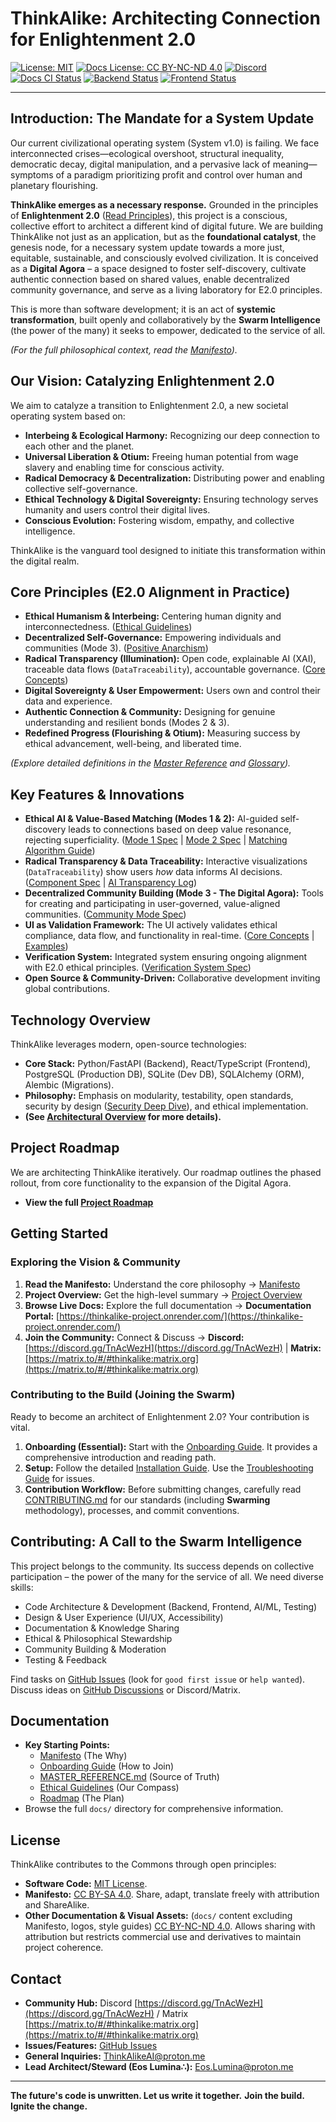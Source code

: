 # ThinkAlike: Architecting Connection for Enlightenment 2.0

[![License: MIT](https://img.shields.io/badge/License-MIT-yellow.svg)](./LICENSE)
[![Docs License: CC BY-NC-ND 4.0](https://img.shields.io/badge/Docs%20License-CC%20BY--NC--ND%204.0-lightgrey.svg)](https://creativecommons.org/licenses/by-nc-nd/4.0/)
[![Discord](https://img.shields.io/discord/1234567890123456789?label=Discord&logo=discord&color=7289DA)](https://discord.gg/TnAcWezH)
[![Docs CI Status](https://github.com/EosLumina/--ThinkAlike--/actions/workflows/docs.yml/badge.svg)](https://github.com/EosLumina/--ThinkAlike--/actions/workflows/docs.yml)
[![Backend Status](https://github.com/EosLumina/--ThinkAlike--/actions/workflows/backend.yml/badge.svg)](https://github.com/EosLumina/--ThinkAlike--/actions/workflows/backend.yml)
[![Frontend Status](https://github.com/EosLumina/--ThinkAlike--/actions/workflows/frontend.yml/badge.svg)](https://github.com/EosLumina/--ThinkAlike--/actions/workflows/frontend.yml)

---

## Introduction: The Mandate for a System Update

Our current civilizational operating system (System v1.0) is failing. We face interconnected crises—ecological overshoot, structural inequality, democratic decay, digital manipulation, and a pervasive lack of meaning—symptoms of a paradigm prioritizing profit and control over human and planetary flourishing.

**ThinkAlike emerges as a necessary response.** Grounded in the principles of **Enlightenment 2.0** ([Read Principles](./docs/core/enlightenment_2_0/enlightenment_2_0_principles.md)), this project is a conscious, collective effort to architect a different kind of digital future. We are building ThinkAlike not just as an application, but as the **foundational catalyst**, the genesis node, for a necessary system update towards a more just, equitable, sustainable, and consciously evolved civilization. It is conceived as a **Digital Agora** – a space designed to foster self-discovery, cultivate authentic connection based on shared values, enable decentralized community governance, and serve as a living laboratory for E2.0 principles.

This is more than software development; it is an act of **systemic transformation**, built openly and collaboratively by the **Swarm Intelligence** (the power of the many) it seeks to empower, dedicated to the service of all.

*(For the full philosophical context, read the [Manifesto](./docs/core/manifesto/manifesto.md)).*

## Our Vision: Catalyzing Enlightenment 2.0

We aim to catalyze a transition to Enlightenment 2.0, a new societal operating system based on:

*   **Interbeing & Ecological Harmony:** Recognizing our deep connection to each other and the planet.
*   **Universal Liberation & Otium:** Freeing human potential from wage slavery and enabling time for conscious activity.
*   **Radical Democracy & Decentralization:** Distributing power and enabling collective self-governance.
*   **Ethical Technology & Digital Sovereignty:** Ensuring technology serves humanity and users control their digital lives.
*   **Conscious Evolution:** Fostering wisdom, empathy, and collective intelligence.

ThinkAlike is the vanguard tool designed to initiate this transformation within the digital realm.

## Core Principles (E2.0 Alignment in Practice)

*   **Ethical Humanism & Interbeing:** Centering human dignity and interconnectedness. ([Ethical Guidelines](./docs/core/ethics/ethical_guidelines.md))
*   **Decentralized Self-Governance:** Empowering individuals and communities (Mode 3). ([Positive Anarchism](./docs/vision/core_concepts.md#6-positive-anarchism-operational-ethos))
*   **Radical Transparency (Illumination):** Open code, explainable AI (XAI), traceable data flows (`DataTraceability`), accountable governance. ([Core Concepts](./docs/vision/core_concepts.md#5-data-sovereignty--radical-transparency))
*   **Digital Sovereignty & User Empowerment:** Users own and control their data and experience.
*   **Authentic Connection & Community:** Designing for genuine understanding and resilient bonds (Modes 2 & 3).
*   **Redefined Progress (Flourishing & Otium):** Measuring success by ethical advancement, well-being, and liberated time.

*(Explore detailed definitions in the [Master Reference](./docs/core/master_reference.md) and [Glossary](./docs/core/glossary.md)).*

## Key Features & Innovations

*   **Ethical AI & Value-Based Matching (Modes 1 & 2):** AI-guided self-discovery leads to connections based on deep value resonance, rejecting superficiality. ([Mode 1 Spec](./docs/architecture/modes/narrative_onboarding_mode/mode1_narrative_onboarding_spec.md) | [Mode 2 Spec](./docs/architecture/modes/mode2_profile_discovery_spec.md) | [Matching Algorithm Guide](./docs/guides/developer_guides/matching_algorithm_guide.md))
*   **Radical Transparency & Data Traceability:** Interactive visualizations (`DataTraceability`) show users *how* data informs AI decisions. ([Component Spec](./docs/components/ui_components/data_traceability_spec.md) | [AI Transparency Log](./docs/guides/developer_guides/ai/ai_transparency_log.md))
*   **Decentralized Community Building (Mode 3 - The Digital Agora):** Tools for creating and participating in user-governed, value-aligned communities. ([Community Mode Spec](./docs/architecture/modes/community_mode/community_mode_spec.md))
*   **UI as Validation Framework:** The UI actively validates ethical compliance, data flow, and functionality in real-time. ([Core Concepts](./docs/vision/core_concepts.md#3-ui-as-validation-framework) | [Examples](./docs/guides/developer_guides/ui_validation_examples.md))
*   **Verification System:** Integrated system ensuring ongoing alignment with E2.0 ethical principles. ([Verification System Spec](./docs/architecture/verification_system/verification_system.md))
*   **Open Source & Community-Driven:** Collaborative development inviting global contributions.

## Technology Overview

ThinkAlike leverages modern, open-source technologies:

*   **Core Stack:** Python/FastAPI (Backend), React/TypeScript (Frontend), PostgreSQL (Production DB), SQLite (Dev DB), SQLAlchemy (ORM), Alembic (Migrations).
*   **Philosophy:** Emphasis on modularity, testability, open standards, security by design ([Security Deep Dive](./docs/architecture/security/security_deep_dive.md)), and ethical implementation.
*   **(See [Architectural Overview](./docs/architecture/architectural_overview.md) for more details).**

## Project Roadmap

We are architecting ThinkAlike iteratively. Our roadmap outlines the phased rollout, from core functionality to the expansion of the Digital Agora.

*   **View the full [Project Roadmap](./docs/roadmap.md)**

## Getting Started

### Exploring the Vision & Community

1.  **Read the Manifesto:** Understand the core philosophy -> [Manifesto](./docs/core/manifesto/manifesto.md)
2.  **Project Overview:** Get the high-level summary -> [Project Overview](./docs/core/project_overview.md)
3.  **Browse Live Docs:** Explore the full documentation -> **Documentation Portal:** [https://thinkalike-project.onrender.com/](https://thinkalike-project.onrender.com/)
4.  **Join the Community:** Connect & Discuss -> **Discord:** [https://discord.gg/TnAcWezH](https://discord.gg/TnAcWezH) | **Matrix:** [https://matrix.to/#/#thinkalike:matrix.org](https://matrix.to/#/#thinkalike:matrix.org)

### Contributing to the Build (Joining the Swarm)

Ready to become an architect of Enlightenment 2.0? Your contribution is vital.

1.  **Onboarding (Essential):** Start with the [Onboarding Guide](./docs/core/onboarding_guide.md). It provides a comprehensive introduction and reading path.
2.  **Setup:** Follow the detailed [Installation Guide](./docs/core/installation.md). Use the [Troubleshooting Guide](./docs/architecture/deployment_troubleshooting.md) for issues.
3.  **Contribution Workflow:** Before submitting changes, carefully read [CONTRIBUTING.md](./docs/core/contributing.md) for our standards (including **Swarming** methodology), processes, and commit conventions.

## Contributing: A Call to the Swarm Intelligence

This project belongs to the community. Its success depends on collective participation – the power of the many for the service of all. We need diverse skills:

*   Code Architecture & Development (Backend, Frontend, AI/ML, Testing)
*   Design & User Experience (UI/UX, Accessibility)
*   Documentation & Knowledge Sharing
*   Ethical & Philosophical Stewardship
*   Community Building & Moderation
*   Testing & Feedback

Find tasks on [GitHub Issues](https://github.com/EosLumina/ThinkAlike/issues) (look for `good first issue` or `help wanted`). Discuss ideas on [GitHub Discussions](https://github.com/EosLumina/ThinkAlike/discussions) or Discord/Matrix.

## Documentation

*   **Key Starting Points:**
    *   [Manifesto](./docs/core/manifesto/manifesto.md) (The Why)
    *   [Onboarding Guide](./docs/core/onboarding_guide.md) (How to Join)
    *   [MASTER_REFERENCE.md](./docs/core/master_reference.md) (Source of Truth)
    *   [Ethical Guidelines](./docs/core/ethics/ethical_guidelines.md) (Our Compass)
    *   [Roadmap](./docs/roadmap.md) (The Plan)
*   Browse the full `docs/` directory for comprehensive information.

## License

ThinkAlike contributes to the Commons through open principles:

*   **Software Code:** [MIT License](./LICENSE).
*   **Manifesto:** [CC BY-SA 4.0](https://creativecommons.org/licenses/by-sa/4.0/). Share, adapt, translate freely with attribution and ShareAlike.
*   **Other Documentation & Visual Assets:** (`docs/` content excluding Manifesto, logos, style guides) [CC BY-NC-ND 4.0](https://creativecommons.org/licenses/by-nc-nd/4.0/). Allows sharing with attribution but restricts commercial use and derivatives to maintain project coherence.

## Contact

*   **Community Hub:** Discord [https://discord.gg/TnAcWezH](https://discord.gg/TnAcWezH) / Matrix [https://matrix.to/#/#thinkalike:matrix.org](https://matrix.to/#/#thinkalike:matrix.org)
*   **Issues/Features:** [GitHub Issues](https://github.com/EosLumina/ThinkAlike/issues)
*   **General Inquiries:** [ThinkAlikeAI@proton.me](mailto:ThinkAlikeAI@proton.me)
*   **Lead Architect/Steward (Eos Lumina∴):** [Eos.Lumina@proton.me](mailto:Eos.Lumina@proton.me)

---

**The future's code is unwritten. Let us write it together.**
**Join the build. Ignite the change.**
